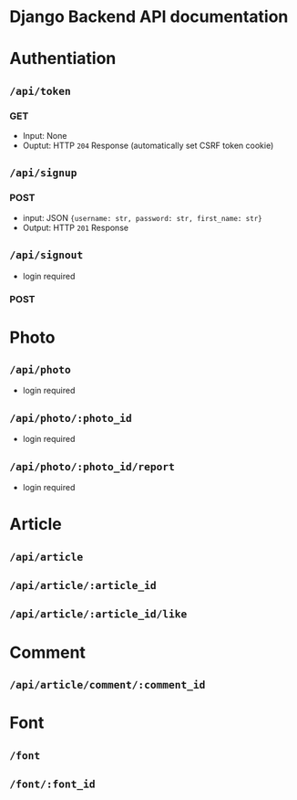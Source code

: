 # Django Backend API documentation
# Authentiation
## `/api/token`
### GET
- Input: None
- Ouptut: HTTP `204` Response (automatically set CSRF token cookie)
## `/api/signup`
### POST
- input: JSON `{username: str, password: str, first_name: str}`
- Output: HTTP `201` Response
## `/api/signout`
- login required
### POST

# Photo
## `/api/photo`
- login required
## `/api/photo/:photo_id`
- login required
## `/api/photo/:photo_id/report`
- login required
# Article
## `/api/article`
## `/api/article/:article_id`
## `/api/article/:article_id/like`
# Comment
## `/api/article/comment/:comment_id`
# Font
## `/font`
## `/font/:font_id`